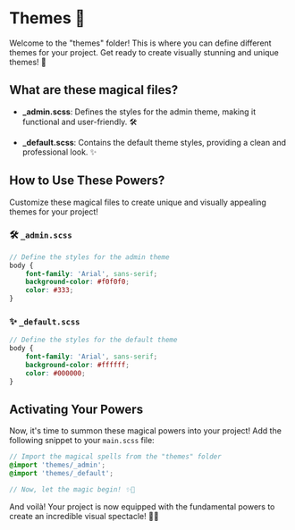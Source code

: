 # Themes 🎨

Welcome to the "themes" folder! This is where you can define different themes for your project. Get ready to create visually stunning and unique themes! 🌈

## What are these magical files?

-   **\_admin.scss**: Defines the styles for the admin theme, making it functional and user-friendly. 🛠️

-   **\_default.scss**: Contains the default theme styles, providing a clean and professional look. ✨

## How to Use These Powers?

Customize these magical files to create unique and visually appealing themes for your project!

### 🛠️ `_admin.scss`

```scss
// Define the styles for the admin theme
body {
    font-family: 'Arial', sans-serif;
    background-color: #f0f0f0;
    color: #333;
}
```

### ✨ `_default.scss`

```scss
// Define the styles for the default theme
body {
    font-family: 'Arial', sans-serif;
    background-color: #ffffff;
    color: #000000;
}
```

## Activating Your Powers

Now, it's time to summon these magical powers into your project! Add the following snippet to your `main.scss` file:

```scss
// Import the magical spells from the "themes" folder
@import 'themes/_admin';
@import 'themes/_default';

// Now, let the magic begin! ✨🚀
```

And voilà! Your project is now equipped with the fundamental powers to create an incredible visual spectacle! 🎉🔥
